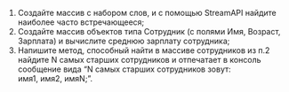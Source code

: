 1. Создайте массив с набором слов, и с помощью StreamAPI найдите наиболее часто встречающееся;
2. Создайте массив объектов типа Сотрудник (с полями Имя, Возраст, Зарплата) и вычислите среднюю зарплату сотрудника;
3. Напишите метод, способный найти в массиве сотрудников из п.2 найдите N самых старших сотрудников и отпечатает в консоль сообщение вида “N самых старших сотрудников зовут:            
   имя1, имя2, имяN;”. 